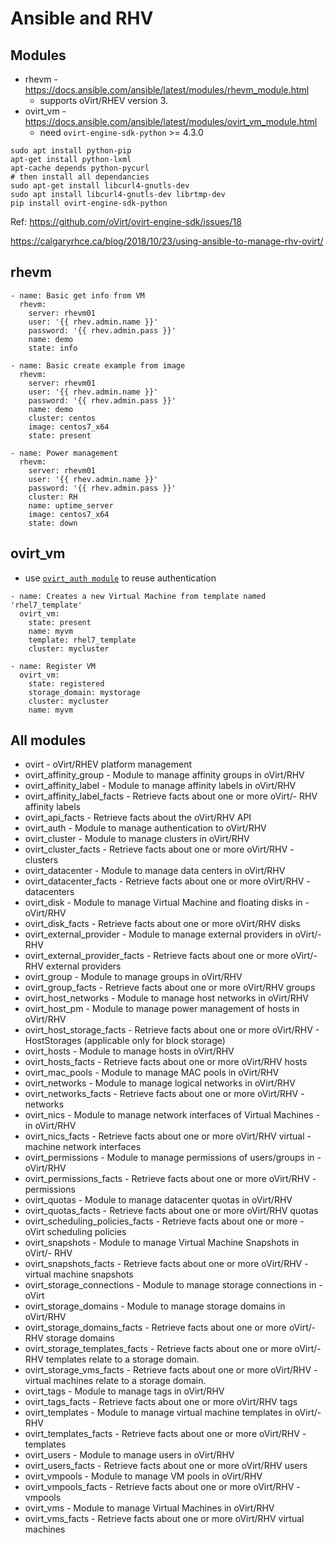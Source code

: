 # Ansible and RHV

## Modules
- rhevm - https://docs.ansible.com/ansible/latest/modules/rhevm_module.html
    - supports oVirt/RHEV version 3.
- ovirt_vm - https://docs.ansible.com/ansible/latest/modules/ovirt_vm_module.html
    - need `ovirt-engine-sdk-python` >= 4.3.0
```
sudo apt install python-pip
apt-get install python-lxml
apt-cache depends python-pycurl
# then install all dependancies
sudo apt-get install libcurl4-gnutls-dev
sudo apt install libcurl4-gnutls-dev librtmp-dev
pip install ovirt-engine-sdk-python
```
Ref: https://github.com/oVirt/ovirt-engine-sdk/issues/18

https://calgaryrhce.ca/blog/2018/10/23/using-ansible-to-manage-rhv-ovirt/


## rhevm
```
- name: Basic get info from VM
  rhevm:
    server: rhevm01
    user: '{{ rhev.admin.name }}'
    password: '{{ rhev.admin.pass }}'
    name: demo
    state: info

- name: Basic create example from image
  rhevm:
    server: rhevm01
    user: '{{ rhev.admin.name }}'
    password: '{{ rhev.admin.pass }}'
    name: demo
    cluster: centos
    image: centos7_x64
    state: present

- name: Power management
  rhevm:
    server: rhevm01
    user: '{{ rhev.admin.name }}'
    password: '{{ rhev.admin.pass }}'
    cluster: RH
    name: uptime_server
    image: centos7_x64
    state: down

```    

## ovirt_vm
- use [`ovirt_auth module`](https://docs.ansible.com/ansible/2.6/modules/ovirt_auth_module.html#ovirt-auth-module) to reuse authentication

```
- name: Creates a new Virtual Machine from template named 'rhel7_template'
  ovirt_vm:
    state: present
    name: myvm
    template: rhel7_template
    cluster: mycluster

- name: Register VM
  ovirt_vm:
    state: registered
    storage_domain: mystorage
    cluster: mycluster
    name: myvm
```

## All modules
- ovirt - oVirt/RHEV platform management
- ovirt_affinity_group - Module to manage affinity groups in oVirt/RHV
- ovirt_affinity_label - Module to manage affinity labels in oVirt/RHV
- ovirt_affinity_label_facts - Retrieve facts about one or more oVirt/- RHV affinity labels
- ovirt_api_facts - Retrieve facts about the oVirt/RHV API
- ovirt_auth - Module to manage authentication to oVirt/RHV
- ovirt_cluster - Module to manage clusters in oVirt/RHV
- ovirt_cluster_facts - Retrieve facts about one or more oVirt/RHV - clusters
- ovirt_datacenter - Module to manage data centers in oVirt/RHV
- ovirt_datacenter_facts - Retrieve facts about one or more oVirt/RHV - datacenters
- ovirt_disk - Module to manage Virtual Machine and floating disks in - oVirt/RHV
- ovirt_disk_facts - Retrieve facts about one or more oVirt/RHV disks
- ovirt_external_provider - Module to manage external providers in oVirt/- RHV
- ovirt_external_provider_facts - Retrieve facts about one or more oVirt/- RHV external providers
- ovirt_group - Module to manage groups in oVirt/RHV
- ovirt_group_facts - Retrieve facts about one or more oVirt/RHV groups
- ovirt_host_networks - Module to manage host networks in oVirt/RHV
- ovirt_host_pm - Module to manage power management of hosts in oVirt/RHV
- ovirt_host_storage_facts - Retrieve facts about one or more oVirt/RHV - HostStorages (applicable only for block storage)
- ovirt_hosts - Module to manage hosts in oVirt/RHV
- ovirt_hosts_facts - Retrieve facts about one or more oVirt/RHV hosts
- ovirt_mac_pools - Module to manage MAC pools in oVirt/RHV
- ovirt_networks - Module to manage logical networks in oVirt/RHV
- ovirt_networks_facts - Retrieve facts about one or more oVirt/RHV - networks
- ovirt_nics - Module to manage network interfaces of Virtual Machines - in oVirt/RHV
- ovirt_nics_facts - Retrieve facts about one or more oVirt/RHV virtual - machine network interfaces
- ovirt_permissions - Module to manage permissions of users/groups in - oVirt/RHV
- ovirt_permissions_facts - Retrieve facts about one or more oVirt/RHV - permissions
- ovirt_quotas - Module to manage datacenter quotas in oVirt/RHV
- ovirt_quotas_facts - Retrieve facts about one or more oVirt/RHV quotas
- ovirt_scheduling_policies_facts - Retrieve facts about one or more - oVirt scheduling policies
- ovirt_snapshots - Module to manage Virtual Machine Snapshots in oVirt/- RHV
- ovirt_snapshots_facts - Retrieve facts about one or more oVirt/RHV - virtual machine snapshots
- ovirt_storage_connections - Module to manage storage connections in - oVirt
- ovirt_storage_domains - Module to manage storage domains in oVirt/RHV
- ovirt_storage_domains_facts - Retrieve facts about one or more oVirt/- RHV storage domains
- ovirt_storage_templates_facts - Retrieve facts about one or more oVirt/- RHV templates relate to a storage domain.
- ovirt_storage_vms_facts - Retrieve facts about one or more oVirt/RHV - virtual machines relate to a storage domain.
- ovirt_tags - Module to manage tags in oVirt/RHV
- ovirt_tags_facts - Retrieve facts about one or more oVirt/RHV tags
- ovirt_templates - Module to manage virtual machine templates in oVirt/- RHV
- ovirt_templates_facts - Retrieve facts about one or more oVirt/RHV - templates
- ovirt_users - Module to manage users in oVirt/RHV
- ovirt_users_facts - Retrieve facts about one or more oVirt/RHV users
- ovirt_vmpools - Module to manage VM pools in oVirt/RHV
- ovirt_vmpools_facts - Retrieve facts about one or more oVirt/RHV - vmpools
- ovirt_vms - Module to manage Virtual Machines in oVirt/RHV
- ovirt_vms_facts - Retrieve facts about one or more oVirt/RHV virtual machines